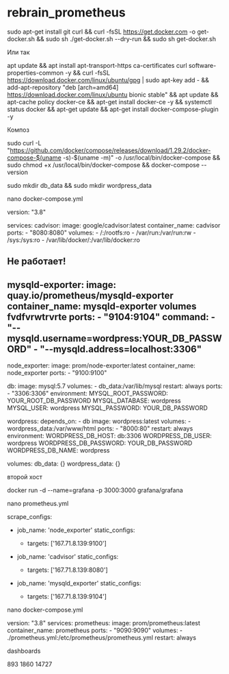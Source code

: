 # rebrain_prometheus
sudo apt-get install git curl &&  curl -fsSL https://get.docker.com -o get-docker.sh && sudo sh ./get-docker.sh --dry-run && sudo sh get-docker.sh

Или так


apt update && apt install apt-transport-https ca-certificates curl software-properties-common -y && curl -fsSL https://download.docker.com/linux/ubuntu/gpg | sudo apt-key add - &&  add-apt-repository "deb [arch=amd64] https://download.docker.com/linux/ubuntu bionic stable" && apt update && apt-cache policy docker-ce && apt-get install docker-ce -y && systemctl status docker && apt-get update && apt-get install docker-compose-plugin -y



Композ


sudo curl -L "https://github.com/docker/compose/releases/download/1.29.2/docker-compose-$(uname -s)-$(uname -m)" -o /usr/local/bin/docker-compose && sudo chmod +x /usr/local/bin/docker-compose && docker-compose --version



sudo mkdir db_data && sudo mkdir wordpress_data











nano docker-compose.yml

version: "3.8"

services:
  cadvisor:
    image: google/cadvisor:latest
    container_name: cadvisor
    ports:
      - "8080:8080"
    volumes:
      - /:/rootfs:ro
      - /var/run:/var/run:rw
      - /sys:/sys:ro
      - /var/lib/docker/:/var/lib/docker:ro

Не работает!
-------
  mysqld-exporter:
    image: quay.io/prometheus/mysqld-exporter
    container_name: mysqld-exporter
    volumes fvdfvrwtrvrte
    ports:
     - "9104:9104"
    command:
     - "--mysqld.username=wordpress:YOUR_DB_PASSWORD"
     - "--mysqld.address=localhost:3306"
------------




  node_exporter:
    image: prom/node-exporter:latest
    container_name: node_exporter
    ports:
      - "9100:9100"

  db:
    image: mysql:5.7
    volumes:
      - db_data:/var/lib/mysql
    restart: always
    ports:
     - "3306:3306"
    environment:
      MYSQL_ROOT_PASSWORD: YOUR_ROOT_DB_PASSWORD
      MYSQL_DATABASE: wordpress
      MYSQL_USER: wordpress
      MYSQL_PASSWORD: YOUR_DB_PASSWORD

  wordpress:
    depends_on:
      - db
    image: wordpress:latest
    volumes:
      - wordpress_data:/var/www/html
    ports:
      - "8000:80"
    restart: always
    environment:
      WORDPRESS_DB_HOST: db:3306
      WORDPRESS_DB_USER: wordpress
      WORDPRESS_DB_PASSWORD: YOUR_DB_PASSWORD
      WORDPRESS_DB_NAME: wordpress

volumes:
  db_data: {}
  wordpress_data: {}










второй хост


docker run -d --name=grafana -p 3000:3000 grafana/grafana



nano prometheus.yml

scrape_configs:
  - job_name: 'node_exporter'
    static_configs:
      - targets: ['167.71.8.139:9100']

  - job_name: 'cadvisor'
    static_configs:
      - targets: ['167.71.8.139:8080']

  - job_name: 'mysqld_exporter'
    static_configs:
      - targets: ['167.71.8.139:9104']










nano docker-compose.yml

version: "3.8"
services:
  prometheus:
    image: prom/prometheus:latest
    container_name: prometheus
    ports:
      - "9090:9090"
    volumes:
      - ./prometheus.yml:/etc/prometheus/prometheus.yml
    restart: always



dashboards

893
1860
14727

